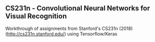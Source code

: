 ## CS231n - Convolutional Neural Networks for Visual Recognition

Workthrough of assignments from Stanford's CS231n (2018) (http://cs231n.stanford.edu/) using Tensorflow/Keras
